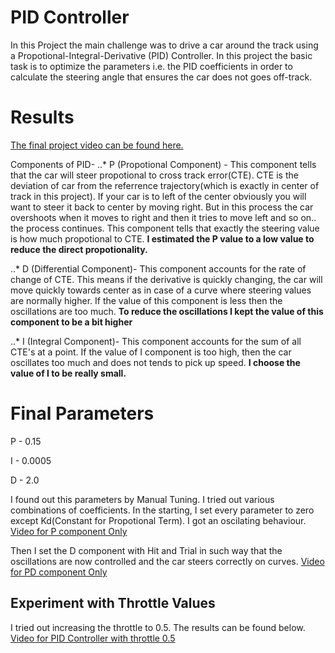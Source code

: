 # PID Controller

In this Project the main challenge was to drive a car around the track using a Propotional-Integral-Derivative (PID) Controller. In this project the basic task is to optimize the parameters i.e. the PID coefficients in order to calculate the steering angle that ensures the car does not goes off-track.

# Results
[The final project video can be found here.](https://www.youtube.com/watch?v=J6QR-bMdd2g)

Components of PID-
..* P (Propotional Component) - This component tells that the car will steer propotional to cross track error(CTE). CTE is the deviation of car from the referrence trajectory(which is exactly in center of track in this project). If your car is to left of the center obviously you will want to steer it back to center by moving right. But in this process the car overshoots when it moves to right and then it tries to move left and so on.. the process continues. This component tells that exactly the steering value is how much propotional to CTE. **I estimated the P value to a low value to reduce the direct propotionality.**

..* D (Differential Component)- This component accounts for the rate of change of CTE. This means if the derivative is quickly changing, the car will move quickly towards center as in case of a curve where steering values are normally higher. If the value of this component is less then the oscillations are too much. **To reduce the oscillations I kept the value of this component to be a bit higher**

..* I (Integral Component)- This component accounts for the sum of all CTE's at a point. If the value of I component is too high, then the car oscillates too much and does not tends to pick up speed. **I choose the value of I to be really small.**

# Final Parameters

P - 0.15

I - 0.0005

D - 2.0

I found out this parameters by Manual Tuning. I tried out various combinations of coefficients. In the starting, I set every parameter to zero except Kd(Constant for Propotional Term). I got an oscilating behaviour. 
[Video for P component Only](./Videos/P_Controller.mp4)

Then I set the D component with Hit and Trial in such way that the oscillations are now controlled and the car steers correctly on curves. 
[Video for PD component Only](./Videos/P_D_Controller.mp4)

## Experiment with Throttle Values

I tried out increasing the throttle to 0.5. The results can be found below.
[Video for PID Controller with throttle 0.5](./Videos/P_I_D_Throttle_5.mp4)
